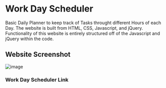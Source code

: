 # Work Day Scheduler

Basic Daily Planner to keep track of Tasks throught different Hours of each Day. The website is built from HTML, CSS, Javascript, and jQuery. Functionality of this website is entirely structured off of the Javascript and jQuery within the code.

## Website Screenshot

![image](https://user-images.githubusercontent.com/120337692/211261771-613d188a-b1b9-444c-95a7-d4b208a18e05.png)

### Work Day Scheduler Link

